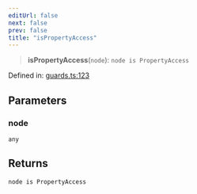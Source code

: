 ```yaml
---
editUrl: false
next: false
prev: false
title: "isPropertyAccess"
---
```


> **isPropertyAccess**(`node`): `node is PropertyAccess`

Defined in: [guards.ts:123](https://github.com/rcs-agents/rcs-lang/blob/2886a07e868cf92f1e606ce6c904ff7e06f6aeb1/packages/ast/src/guards.ts#L123)

## Parameters

### node

`any`

## Returns

`node is PropertyAccess`
